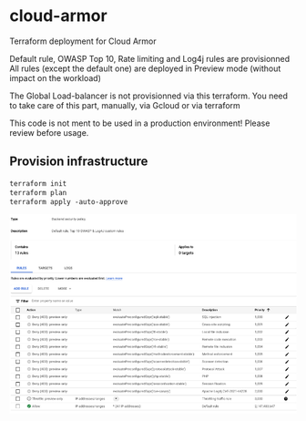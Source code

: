 # cloud-armor
Terraform deployment for Cloud Armor

Default rule, OWASP Top 10, Rate limiting and Log4j rules are provisionned
All rules (except the default one) are deployed in Preview mode (without impact on the workload)

The Global Load-balancer is not provisionned via this terraform. You need to take care of this part, manually, via Gcloud or via terraform

This code is not ment to be used in a production environment!
Please review before usage.

## Provision infrastructure
```
terraform init
terraform plan
terraform apply -auto-approve
```

![Cloud Armor](assets/cloud-armor.png)
